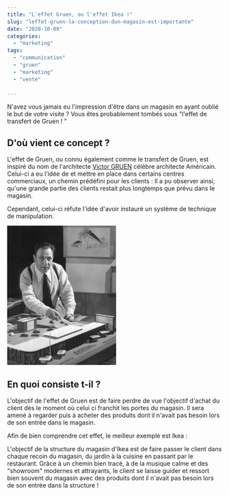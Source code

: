 ```yaml
---
title: "L'effet Gruen, ou l'effet Ikea !"
slug: "leffet-gruen-la-conception-dun-magasin-est-importante"
date: "2020-10-09"
categories: 
  - "marketing"
tags: 
  - "communication"
  - "gruen"
  - "marketing"
  - "vente"

---
```


N'avez vous jamais eu l'impression d'être dans un magasin en ayant oublié le but de votre visite ? Vous êtes probablement tombés sous "l'effet de transfert de Gruen ! "

## D'où vient ce concept ?

L'effet de Gruen, ou connu également comme le transfert de Gruen, est inspiré du nom de l'architecte [Victor GRUEN](https://fr.wikipedia.org/wiki/Victor_Gruen) célèbre architecte Américain. Celui-ci a eu l'idée de et mettre en place dans certains centres commerciaux, un chemin prédéfini pour les clients : Il a pu observer ainsi, qu'une grande partie des clients restait plus longtemps que prévu dans le magasin.

Cependant, celui-ci réfute l'idée d'avoir instauré un système de technique de manipulation.

<img src="back-books_gruen-ump-gruen-fig04-01_resize-e1533784840443.jpg" alt="back-books_gruen-ump-gruen-fig04-01_resize-e1533784840443" style="zoom:67%;" />

## En quoi consiste t-il ?

L'objectif de l'effet de Gruen est de faire perdre de vue l'objectif d'achat du client dès le moment où celui ci franchit les portes du magasin. Il sera amené à regarder puis à acheter des produits dont il n'avait pas besoin lors de son entrée dans le magasin.

Afin de bien comprendre cet effet, le meilleur exemple est Ikea :

L'objectif de la structure du magasin d'Ikea est de faire passer le client dans chaque recoin du magasin, du jardin à la cuisine en passant par le restaurant. Grâce à un chemin bien tracé, à de la musique calme et des "showroom" modernes et attrayants, le client se laisse guider et ressort bien souvent du magasin avec des produits dont il n'avait pas besoin lors de son entrée dans la structure !

